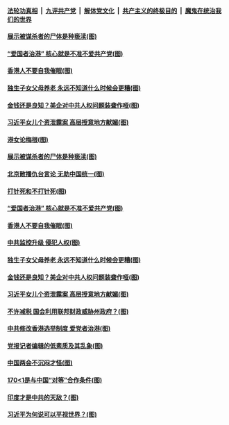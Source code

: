 ####  [法轮功真相](../../../../basic/blob/master/README.md?t=03150031) &nbsp;|&nbsp; [九评共产党](../../../../9ping.md/blob/master/README.md?t=03150031) &nbsp;|&nbsp; [解体党文化](../../../../jtdwh.md/blob/master/README.md?t=03150031)  &nbsp;|&nbsp; [共产主义的终极目的](../../../../gczydzjmd.md/blob/master/README.md?t=03150031) &nbsp;|&nbsp; [魔鬼在统治我们的世界](../../../../mgztzwmdsj.md/blob/master/README.md?t=03150031) 

#### [展示被谋杀者的尸体是种亵渎(图)](../pages/p4/965441.md?t=03150031) 

#### [“爱国者治港” 核心就是不准不爱共产党(图)](../pages/p4/965489.md?t=03150031) 

#### [香港人不要自我催眠(图)](../pages/p4/965383.md?t=03150031) 

#### [独生子女父母养老 永远不知道什么时候会更糟(图)](../pages/p4/965045.md?t=03150031) 

#### [金钱还是良知？美企对中共人权问题装聋作哑(图)](../pages/p4/965386.md?t=03150031) 

#### [习近平女儿个资泄露案 高层授意地方献媚(图)](../pages/p4/965382.md?t=03150031) 


#### [港女论梅根(图)](../pages/p4/965478.md?t=03150031) 

#### [展示被谋杀者的尸体是种亵渎(图)](../pages/p4/965441.md?t=03150031) 

#### [北京散播仇台言论 无助中国统一(图)](../pages/p4/965490.md?t=03150031) 

#### [打针死和不打针死(图)](../pages/p4/965442.md?t=03150031) 

#### [“爱国者治港” 核心就是不准不爱共产党(图)](../pages/p4/965489.md?t=03150031) 

#### [香港人不要自我催眠(图)](../pages/p4/965383.md?t=03150031) 


#### [中共监控升级 侵犯人权(图)](../pages/p4/965403.md?t=03150031) 

#### [独生子女父母养老 永远不知道什么时候会更糟(图)](../pages/p4/965045.md?t=03150031) 

#### [金钱还是良知？美企对中共人权问题装聋作哑(图)](../pages/p4/965386.md?t=03150031) 

#### [习近平女儿个资泄露案 高层授意地方献媚(图)](../pages/p4/965382.md?t=03150031) 

#### [不许减税 国会利用联邦财政威胁州政府？(图)](../pages/p4/965380.md?t=03150031) 

#### [中共修改香港选举制度 爱党者治港(图)](../pages/p4/965384.md?t=03150031) 

#### [党报记者编辑的低素质及其乱象(图)](../pages/p4/965316.md?t=03150031) 


#### [中国两会不沉闷才怪(图)](../pages/p4/965285.md?t=03150031) 

#### [170&lt;1是与中国“对等”合作条件(图)](../pages/p4/965263.md?t=03150031) 

#### [印度才是中共的天敌？(图)](../pages/p4/965267.md?t=03150031) 

#### [习近平为何说可以平视世界？(图)](../pages/p4/965269.md?t=03150031) 

